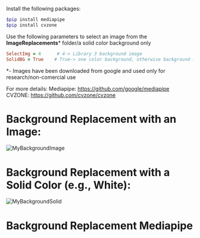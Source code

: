 Install the following packages:
```ruby
$pip install mediapipe
$pip install cvzone
```
Use the following parameters to select an image from the <b>ImageReplacements</b>&ast; folder/a solid color background only
```ruby
SelectImg = 4      # 4-> Library 3 background image
SolidBG = True    # True-> one color background, otherwise background image[SelectImg]
```
&ast;- Images have been downloaded from google and used only for research/non-comercial use

For more details:
Mediapipe: https://github.com/google/mediapipe <br>
CVZONE: https://github.com/cvzone/cvzone

# Background Replacement with an Image: 
![MyBackgroundImage](https://user-images.githubusercontent.com/18000553/125149425-8a614680-e156-11eb-849f-ced36b8c40cd.png)

# Background Replacement with a Solid Color (e.g., White):
![MyBackgroundSolid](https://user-images.githubusercontent.com/18000553/125149441-9220eb00-e156-11eb-8ea2-4ad734b456b0.png)

# Background Replacement Mediapipe
